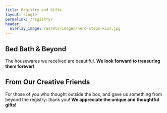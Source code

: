 ```yaml
---
title: Registry and Gifts
layout: single
permalink: /registry/
header:
  overlay_image: /assets/images/hero-steps-kiss.jpg
---
```


## Bed Bath & Beyond

The housewares we received are beautiful. **We look forward to treasuring them forever!**

## From Our Creative Friends

For those of you who thought outside the box, and gave us something from beyond the registry: thank you! **We appreciate the unique and thoughtful gifts!**

